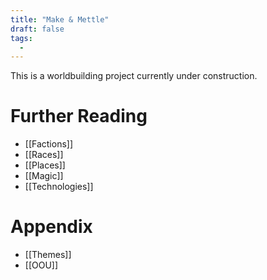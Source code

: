```yaml
---
title: "Make & Mettle"
draft: false
tags:
  - 
---
```


This is a worldbuilding project currently under construction.

# Further Reading
- [[Factions]]
- [[Races]]
- [[Places]]
- [[Magic]]
- [[Technologies]]

# Appendix
- [[Themes]]
- [[OOU]]

